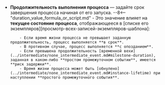 - **Продолжительность выполнения процесса** — задайте срок завершения процесса начиная от его запуска.
      --8<-- "duration_value_formula_or_script.md"
      - Это значение влияет на **текущее состояние процесса**, отображающееся в [списке его экземпляров][просмотр-всех-записей-экземпляров-шаблона]:

          - Если время жизни процесса не превышает заданную продолжительность, процесс выполняется **в срок**.
          - В противном случае, процесс выполняется **с опозданием**.
          - Если превышена продолжительность [временной вехи](../intermediate/none_intermediate_event.md#milestone-duration), заданная в каком-либо **простом промежуточном событии**, имеется **риск задержки**.
          - Время жизни процесса может быть [обнулено](../intermediate/none_intermediate_event.md#instance-lifetime) при наступлении **простого промежуточного события**.
